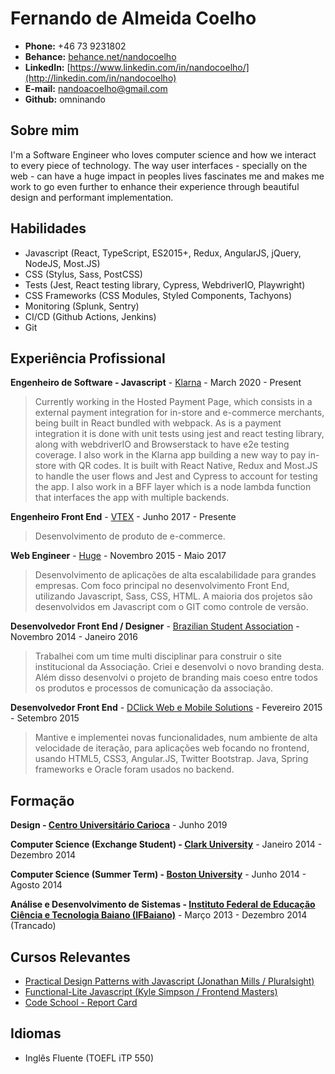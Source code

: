 # Fernando de Almeida Coelho

* **Phone:** +46 73 9231802
* **Behance:** [behance.net/nandocoelho](https://www.behance.net/nandocoelho)
* **LinkedIn:** [https://www.linkedin.com/in/nandocoelho/](http://linkedin.com/in/nandocoelho)
* **E-mail:** nandoacoelho@gmail.com
* **Github:** omninando

## Sobre mim

I'm a Software Engineer who loves computer science and how we interact to every piece of technology. The way user interfaces - specially on the web - can have a huge impact in peoples lives fascinates me and makes me work to go even further to enhance their experience through beautiful design and performant implementation.

## Habilidades

* Javascript (React, TypeScript, ES2015+, Redux, AngularJS, jQuery, NodeJS, Most.JS)
* CSS (Stylus, Sass, PostCSS)
* Tests (Jest, React testing library, Cypress, WebdriverIO, Playwright)
* CSS Frameworks (CSS Modules, Styled Components, Tachyons)
* Monitoring (Splunk, Sentry)
* CI/CD (Github Actions, Jenkins)
* Git

## Experiência Profissional

**Engenheiro de Software - Javascript** - [Klarna](https://www.klarna.com/) - March 2020 - Present

> Currently working in the Hosted Payment Page, which consists in a external payment integration for in-store and e-commerce merchants, being built in React bundled with webpack. As is a payment integration it is done with unit tests using jest and react testing library, along with webdriverIO and Browserstack to have e2e testing coverage. I also work in the Klarna app building a new way to pay in-store with QR codes. It is built with React Native, Redux and Most.JS to handle the user flows and Jest and Cypress to account for testing the app. I also work in a BFF layer which is a node lambda function that interfaces the app with multiple backends.

**Engenheiro Front End** - [VTEX](http://vtex.com.br) - Junho 2017 - Presente

> Desenvolvimento de produto de e-commerce.

**Web Engineer** - [Huge](http://hugeinc.com) - Novembro 2015 - Maio 2017

> Desenvolvimento de aplicações de alta escalabilidade para grandes empresas. Com foco principal no desenvolvimento Front End, utilizando Javascript, Sass, CSS, HTML. A maioria dos projetos são desenvolvidos em Javascript com o GIT como controle de versão.

**Desenvolvedor Front End / Designer** - [Brazilian Student Association](http://gobrasa.org) - Novembro 2014 - Janeiro 2016

> Trabalhei com um time multi disciplinar para construir o site institucional da Associação.  Criei e desenvolvi o novo branding desta. Além disso desenvolvi o projeto de branding mais coeso entre todos os produtos e processos de comunicação da associação.

**Desenvolvedor Front End** - [DClick Web e Mobile Solutions](http://dclick.com.br) - Fevereiro 2015 - Setembro 2015

> Mantive e implementei novas funcionalidades, num ambiente de alta velocidade de iteração, para aplicações web focando no frontend, usando HTML5, CSS3, Angular.JS, Twitter Bootstrap. Java, Spring frameworks e Oracle foram usados no backend.

## Formação

**Design - [Centro Universitário Carioca](http://unicarioca.edu.br)** - Junho 2019

**Computer Science (Exchange Student) - [Clark University](http://clarku.edu)** - Janeiro 2014 - Dezembro 2014

**Computer Science (Summer Term) - [Boston University](http://bu.edu)** - Junho 2014 - Agosto 2014

**Análise e Desenvolvimento de Sistemas - [Instituto Federal de Educação Ciência e Tecnologia Baiano (IFBaiano)](http://ifbaiano.edu.br/portal/)** - Março 2013 - Dezembro 2014 (Trancado)

## Cursos Relevantes

* [Practical Design Patterns with Javascript (Jonathan Mills / Pluralsight)](https://www.pluralsight.com/courses/javascript-practical-design-patterns)
* [Functional-Lite Javascript (Kyle Simpson / Frontend Masters)](https://frontendmasters.com/courses/functional-js-lite/)
* [Code School - Report Card](https://www.codeschool.com/users/2067099)

## Idiomas

* Inglês Fluente (TOEFL iTP 550)